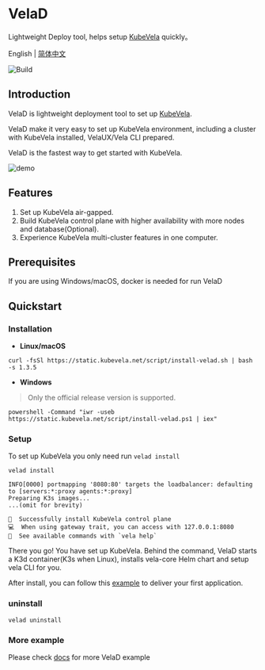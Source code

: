 # VelaD

Lightweight Deploy tool, helps setup [KubeVela](https://github.com/kubevela/kubevela) quickly。

English | [简体中文](docs/readme-zh.md)

![Build](https://github.com/kubevela/velad/actions/workflows/build.yaml/badge.svg)

## Introduction

VelaD is lightweight deployment tool to set up [KubeVela](https://github.com/kubevela/kubevela).

VelaD make it very easy to set up KubeVela environment, including a cluster with KubeVela installed, VelaUX/Vela CLI prepared.

VelaD is the fastest way to get started with KubeVela.


![demo](docs/resources/demo.gif)

## Features

1. Set up KubeVela air-gapped.
2. Build KubeVela control plane with higher availability with more nodes and database(Optional).
3. Experience KubeVela multi-cluster features in one computer.

## Prerequisites

If you are using Windows/macOS, docker is needed for run VelaD

## Quickstart

### Installation

- **Linux/macOS**
```shell
curl -fsSl https://static.kubevela.net/script/install-velad.sh | bash -s 1.3.5
```

- **Windows**
> Only the official release version is supported.
```shell
powershell -Command "iwr -useb https://static.kubevela.net/script/install-velad.ps1 | iex"
```

### Setup

To set up KubeVela you only need run `velad install`

```shell
velad install
```
```text
INFO[0000] portmapping '8080:80' targets the loadbalancer: defaulting to [servers:*:proxy agents:*:proxy] 
Preparing K3s images...
...(omit for brevity)

🚀  Successfully install KubeVela control plane
💻  When using gateway trait, you can access with 127.0.0.1:8080
🔭  See available commands with `vela help`
```

There you go! You have set up KubeVela. Behind the command, VelaD starts a K3d container(K3s when Linux), installs vela-core
Helm chart and setup vela CLI for you.

After install, you can follow this [example](./docs/01.simple.md) to deliver your first application.

### uninstall

```shell
velad uninstall
```

### More example

Please check [docs](./docs/) for more VelaD example